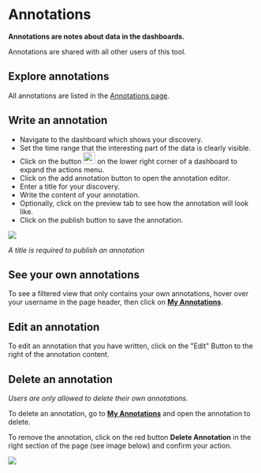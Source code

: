 # Annotations

**Annotations are notes about data in the dashboards.**


Annotations are shared with all other users of this tool.

## Explore annotations

All annotations are listed in the [Annotations page](annotations).


## Write an annotation

- Navigate to the dashboard which shows your discovery.
- Set the time range that the interesting part of the data is clearly visible.
- Click on the button <img src="assets/icons/more-two.svg" style="height:24px;" /> on the lower right corner of a dashboard to expand the actions menu.
- Click on the add annotation button to open the annotation editor.
- Enter a title for your discovery.
- Write the content of your annotation.
- Optionally, click on the preview tab to see how the annotation will look like.
- Click on the publish button to save the annotation.

<img src="assets/images/annots.gif" style="maxWidth:100%;" />


*A title is required to publish an annotation*

## See your own annotations

To see a filtered view that only contains your own annotations, hover over your username in the page header, then click on [**My Annotations**](annotations?my_annotations=true).


## Edit an annotation

To edit an annotation that you have written, click on the "Edit" Button to the right of the annotation content.

## Delete an annotation

*Users are only allowed to delete their own annotations.*

To delete an annotation, go to [**My Annotations**](annotations?my_annotations=true) and open the annotation to delete.

To remove the annotation, click on the red button **Delete Annotation** in the right section of the page (see image below) and confirm your action.

<img src="assets/images/sample_annotation.png" style="maxWidth:100%;" />



